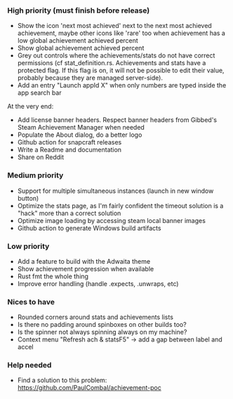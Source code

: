 ### High priority (must finish before release)

- Show the icon 'next most achieved' next to the next most achieved achievement, maybe other icons like 'rare' too when achievement has a low global achievement achieved percent
- Show global achievement achieved percent
- Grey out controls where the achievements/stats do not have correct permissions (cf stat_definition.rs. Achievements and stats have a protected flag. If this flag is on, it will not be possible to edit their value, probably because they are managed server-side).
- Add an entry "Launch appId X" when only numbers are typed inside the app search bar

At the very end:
- Add license banner headers. Respect banner headers from Gibbed's Steam Achievement Manager when needed
- Populate the About dialog, do a better logo
- Github action for snapcraft releases
- Write a Readme and documentation
- Share on Reddit

### Medium priority

- Support for multiple simultaneous instances (launch in new window button)
- Optimize the stats page, as I'm fairly confident the timeout solution is a "hack" more than a correct solution
- Optimize image loading by accessing steam local banner images
- Github action to generate Windows build artifacts

### Low priority

- Add a feature to build with the Adwaita theme
- Show achievement progression when available
- Rust fmt the whole thing
- Improve error handling (handle .expects, .unwraps, etc)

### Nices to have

- Rounded corners around stats and achievements lists
- Is there no padding around spinboxes on other builds too?
- Is the spinner not always spinning always on my machine?
- Context menu "Refresh ach & statsF5" → add a gap between label and accel

### Help needed

- Find a solution to this problem: https://github.com/PaulCombal/achievement-poc